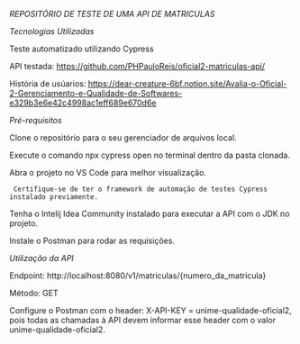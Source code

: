 
*REPOSITÓRIO DE TESTE DE UMA API DE MATRICULAS*

*Tecnologias Utilizadas*

Teste automatizado utilizando Cypress

API testada: https://github.com/PHPauloReis/oficial2-matriculas-api/

História de usúarios: https://dear-creature-6bf.notion.site/Avalia-o-Oficial-2-Gerenciamento-e-Qualidade-de-Softwares-e329b3e6e42c4998ac1eff689e670d6e

*Pré-requisitos*

Clone o repositório para o seu gerenciador de arquivos local.

Execute o comando npx cypress open no terminal dentro da pasta clonada.

Abra o projeto no VS Code para melhor visualização.

     Certifique-se de ter o framework de automação de testes Cypress instalado previamente.

Tenha o Intelij Idea Community instalado para executar a API com o JDK no projeto.

Instale o Postman para rodar as requisições.

*Utilização da API*

Endpoint: http://localhost:8080/v1/matriculas/{numero_da_matricula}

Método: GET

Configure o Postman com o header: X-API-KEY = unime-qualidade-oficial2, pois todas as chamadas à API devem informar esse header com o valor unime-qualidade-oficial2.
